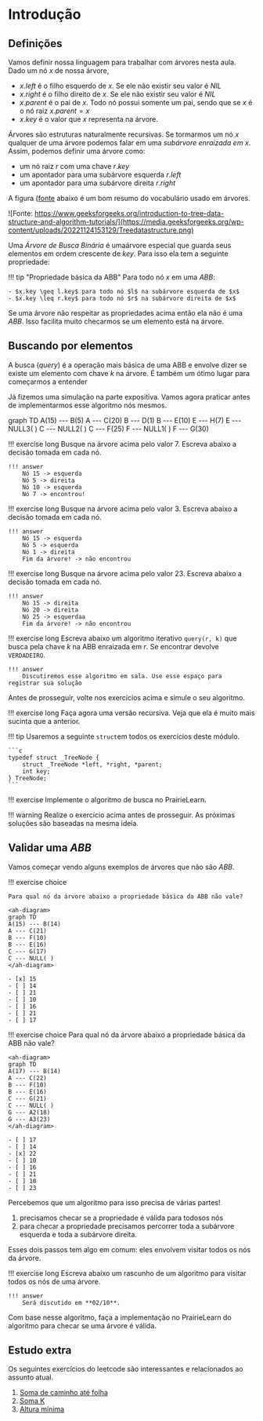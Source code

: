# Introdução

<ah-external-content src="slides.html"/>

## Definições

Vamos definir nossa linguagem para trabalhar com árvores nesta aula. Dado um nó $x$ de nossa árvore, 

- $x.left$ é o filho esquerdo de $x$. Se ele não existir seu valor é $NIL$
- $x.right$ é o filho direito de $x$. Se ele não existir seu valor é $NIL$
- $x.parent$ é o pai de $x$. Todo nó possui somente um pai, sendo que se $x$ é o nó raiz $x.parent = x$
- $x.key$ é o valor que $x$ representa na árvore. 

Árvores são estruturas naturalmente recursivas. Se tormarmos um nó $x$ qualquer de uma árvore podemos falar em uma *subárvore enraizada em $x$*. Assim, podemos definir uma árvore como:

- um nó raiz $r$ com uma chave $r.key$
- um apontador para uma subárvore esquerda $r.left$
- um apontador para uma subárvore direita $r.right$

A figura ([fonte](https://www.geeksforgeeks.org/introduction-to-tree-data-structure-and-algorithm-tutorials/) abaixo é um bom resumo do vocabulário usado em árvores.

![Fonte: https://www.geeksforgeeks.org/introduction-to-tree-data-structure-and-algorithm-tutorials/](https://media.geeksforgeeks.org/wp-content/uploads/20221124153129/Treedatastructure.png)

Uma *Árvore de Busca Binária* é umaárvore especial que guarda seus elementos em ordem crescente de $key$. Para isso ela tem a seguinte propriedade:

!!! tip "Propriedade básica da ABB"
    Para todo nó $x$ em uma *ABB*:

    - $x.key \geq l.key$ para todo nó $l$ na subárvore esquerda de $x$
    - $x.key \leq r.key$ para todo nó $r$ na subárvore direita de $x$

Se uma árvore não respeitar as propriedades acima então ela não é uma *ABB*. Isso facilita muito checarmos se um elemento está na árvore. 

## Buscando por elementos

A busca (*query*) é a operação mais básica de uma ABB e envolve dizer se existe um elemento com chave *k* na árvore. É também um ótimo lugar para começarmos a entender 

Já fizemos uma simulação na parte expositiva. Vamos agora praticar antes de implementarmos esse algoritmo nós mesmos.

<ah-diagram>
graph TD
A(15) --- B(5)
A --- C(20)
B --- D(1)
B --- E(10)
E --- H(7)
E --- NULL3( )
C --- NULL2( )
C --- F(25)
F --- NULL1( )
F --- G(30)
</ah-diagram>

!!! exercise long 
    Busque na árvore acima pelo valor $7$. Escreva abaixo a decisão tomada em cada nó.

    !!! answer
        Nó 15 -> esquerda
        Nó 5 -> direita
        Nó 10 -> esquerda
        Nó 7 -> encontrou!

!!! exercise long 
    Busque na árvore acima pelo valor $3$. Escreva abaixo a decisão tomada em cada nó.

    !!! answer
        Nó 15 -> esquerda
        Nó 5 -> esquerda
        Nó 1 -> direita
        Fim da árvore! -> não encontrou

!!! exercise long 
    Busque na árvore acima pelo valor $23$. Escreva abaixo a decisão tomada em cada nó.

    !!! answer
        Nó 15 -> direita
        Nó 20 -> direita
        Nó 25 -> esquerdaa
        Fim da árvore! -> não encontrou

!!! exercise long
    Escreva abaixo um algoritmo iterativo `query(r, k)` que busca pela chave $k$ na ABB enraizada em $r$. Se encontrar devolve `VERDADEIRO`.

    !!! answer
        Discutiremos esse algoritmo em sala. Use esse espaço para registrar sua solução

Antes de prosseguir, volte nos exercícios acima e simule o seu algoritmo. 

!!! exercise long
    Faça agora uma versão recursiva. Veja que ela é muito mais sucinta que a anterior.

!!! tip 
     Usaremos a seguinte `struct`em todos os exercícios deste módulo.

    ```c
    typedef struct _TreeNode {
        struct _TreeNode *left, *right, *parent;
        int key;
    } TreeNode;
    ```

!!! exercise 
    Implemente o algoritmo de busca no PrairieLearn.

!!! warning
    Realize o exercício acima antes de prosseguir. As próximas soluções são baseadas na mesma ideia.

## Validar uma *ABB*

Vamos começar vendo alguns exemplos de árvores que não são *ABB*.

!!! exercise choice

    Para qual nó da árvore abaixo a propriedade básica da ABB não vale?
    
    <ah-diagram>
    graph TD
    A(15) --- B(14)
    A --- C(21)
    B --- F(10)
    B --- E(16)
    C --- G(17)
    C --- NULL( )
    </ah-diagram>

    - [x] 15
    - [ ] 14
    - [ ] 21 
    - [ ] 10
    - [ ] 16
    - [ ] 21
    - [ ] 17

!!! exercise choice
    Para qual nó da árvore abaixo a propriedade básica da ABB não vale?
    
    <ah-diagram>
    graph TD
    A(17) --- B(14)
    A --- C(22)
    B --- F(10)
    B --- E(16)
    C --- G(21)
    C --- NULL( )
    G --- A2(18)
    G --- A3(23)
    </ah-diagram>

    - [ ] 17
    - [ ] 14
    - [x] 22 
    - [ ] 10
    - [ ] 16
    - [ ] 21
    - [ ] 18
    - [ ] 23

Percebemos que um algoritmo para isso precisa de várias partes!

1. precisamos checar se a propriedade é válida para todosos nós
2. para checar a propriedade precisamos percorrer toda a subárvore esquerda e toda a subárvore direita.

Esses dois passos tem algo em comum: eles envolvem visitar todos os nós da árvore. 

!!! exercise long
    Escreva abaixo um rascunho de um algoritmo para visitar todos os nós de uma árvore.

    !!! answer
        Será discutido em **02/10**.

Com base nesse algoritmo, faça a implementação no PrairieLearn do algoritmo para checar se uma árvore é válida.


## Estudo extra

Os seguintes exercícios do leetcode são interessantes e relacionados ao assunto atual.

1. [Soma de caminho até folha](https://leetcode.com/problems/path-sum/)
2. [Soma K](https://leetcode.com/problems/two-sum-iv-input-is-a-bst/)
3. [Altura mínima](https://leetcode.com/problems/minimum-depth-of-binary-tree/)
